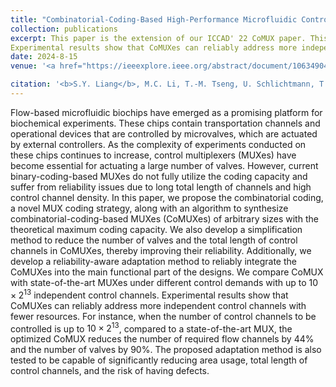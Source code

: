 ```yaml
---
title: "Combinatorial-Coding-Based High-Performance Microfluidic Control Multiplexer: Design, Synthesis, and Adaptation"
collection: publications
excerpt: This paper is the extension of our ICCAD' 22 CoMUX paper. This paper offers users a comprehensive guide to the design, synthesis, and adaptation of CoMUX. 
Experimental results show that CoMUXes can reliably address more independent control channels with fewer resources. The proposed adaptation method is also tested to be capable of significantly reducing area usage, total length of control channels, and the risk of having defects. 
date: 2024-8-15
venue: '<a href="https://ieeexplore.ieee.org/abstract/document/10634904">Get the paper</a> IEEE Transactions on Computer-Aided Design of Integrated Circuits and Systems (<b>TCAD</b>)'

citation: '<b>S.Y. Liang</b>, M.C. Li, T.-M. Tseng, U. Schlichtmann, T.-Y. Ho, "Combinatorial-Coding-Based High-Performance Microfluidic Control Multiplexer: Design, Synthesis, and Adaptation," IEEE Transactions on Computer-Aided Design of Integrated Circuits and Systems (<b>TCAD</b>), 2024.'
---
```



Flow-based microfluidic biochips have emerged as a promising platform for biochemical experiments. 
These chips contain transportation channels and operational devices that are controlled by microvalves, which are actuated by external controllers. As the complexity of experiments conducted on these chips continues to increase, control multiplexers (MUXes) have become essential for actuating a large number of valves.
However, current binary-coding-based MUXes do not fully utilize the coding capacity and suffer from reliability issues due to long total length of channels and high control channel density.
In this paper, we propose the combinatorial coding, a novel MUX coding strategy, along with an algorithm to synthesize combinatorial-coding-based MUXes (CoMUXes) of arbitrary sizes with the theoretical maximum coding capacity.
We also develop a simplification method to reduce the number of valves and the total length of control channels in CoMUXes, thereby improving their reliability.
Additionally, we develop a reliability-aware adaptation method to reliably integrate the CoMUXes into the main functional part of the designs.
We compare CoMUX with state-of-the-art MUXes under different control demands with up to $10 \times 2^{13}$ independent control channels.
Experimental results show that CoMUXes can reliably address more independent control channels with fewer resources.
For instance, when the number of control channels to be controlled is up to $10 \times 2^{13}$, compared to a state-of-the-art MUX, the optimized CoMUX reduces the number of required flow channels by $44\%$ and the number of valves by $90\%$.
The proposed adaptation method is also tested to be capable of significantly reducing area usage, total length of control channels, and the risk of having defects.
